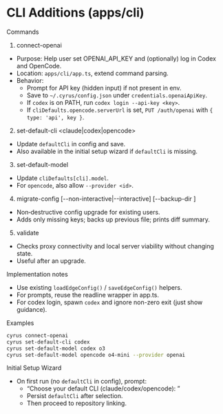 # CLI Additions (apps/cli)

Commands

1) connect-openai
- Purpose: Help user set OPENAI_API_KEY and (optionally) log in Codex and OpenCode.
- Location: `apps/cli/app.ts`, extend command parsing.
- Behavior:
  - Prompt for API key (hidden input) if not present in env.
  - Save to `~/.cyrus/config.json` under `credentials.openaiApiKey`.
  - If `codex` is on PATH, run `codex login --api-key <key>`.
  - If `cliDefaults.opencode.serverUrl` is set, `PUT /auth/openai` with `{ type: 'api', key }`.

2) set-default-cli <claude|codex|opencode>
- Update `defaultCli` in config and save.
 - Also available in the initial setup wizard if `defaultCli` is missing.

3) set-default-model <cli> <model>
- Update `cliDefaults[cli].model`.
- For `opencode`, also allow `--provider <id>`.

4) migrate-config [--non-interactive|--interactive] [--backup-dir <path>]
- Non‑destructive config upgrade for existing users.
- Adds only missing keys; backs up previous file; prints diff summary.

5) validate
- Checks proxy connectivity and local server viability without changing state.
- Useful after an upgrade.

Implementation notes
- Use existing `loadEdgeConfig()` / `saveEdgeConfig()` helpers.
- For prompts, reuse the readline wrapper in app.ts.
- For codex login, spawn `codex` and ignore non-zero exit (just show guidance).

Examples

```bash
cyrus connect-openai
cyrus set-default-cli codex
cyrus set-default-model codex o3
cyrus set-default-model opencode o4-mini --provider openai
```

Initial Setup Wizard
- On first run (no `defaultCli` in config), prompt:
  - “Choose your default CLI (claude/codex/opencode): ”
  - Persist `defaultCli` after selection.
  - Then proceed to repository linking.
```
